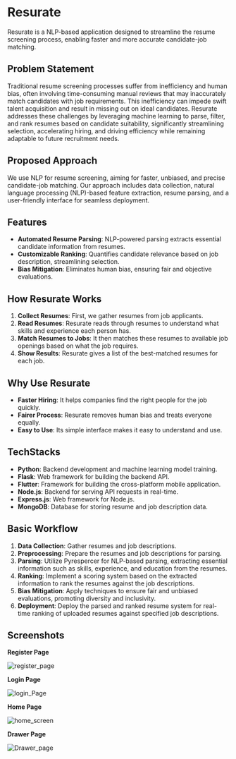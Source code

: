 # Resurate

Resurate is a NLP-based application designed to streamline the resume screening process, enabling faster and more accurate candidate-job matching.

## Problem Statement

Traditional resume screening processes suffer from inefficiency and human bias, often involving time-consuming manual reviews that may inaccurately match candidates with job requirements. This inefficiency can impede swift talent acquisition and result in missing out on ideal candidates. Resurate addresses these challenges by leveraging machine learning to parse, filter, and rank resumes based on candidate suitability, significantly streamlining selection, accelerating hiring, and driving efficiency while remaining adaptable to future recruitment needs.

## Proposed Approach

We use NLP for resume screening, aiming for faster, unbiased, and precise candidate-job matching. Our approach includes data collection, natural language processing (NLP)-based feature extraction, resume parsing, and a user-friendly interface for seamless deployment.

## Features

- **Automated Resume Parsing**: NLP-powered parsing extracts essential candidate information from resumes.
- **Customizable Ranking**: Quantifies candidate relevance based on job description, streamlining selection.
- **Bias Mitigation**: Eliminates human bias, ensuring fair and objective evaluations.

## How Resurate Works

1. **Collect Resumes**: First, we gather resumes from job applicants.
2. **Read Resumes**: Resurate reads through resumes to understand what skills and experience each person has.
3. **Match Resumes to Jobs**: It then matches these resumes to available job openings based on what the job requires.
4. **Show Results**:  Resurate gives a list of the best-matched resumes for each job.

## Why Use Resurate

- **Faster Hiring**: It helps companies find the right people for the job quickly.
- **Fairer Process**: Resurate removes human bias and treats everyone equally.
- **Easy to Use**: Its simple interface makes it easy to understand and use.

## TechStacks

- **Python**: Backend development and machine learning model training.
- **Flask**: Web framework for building the backend API.
- **Flutter**: Framework for building the cross-platform mobile application.
- **Node.js**: Backend for serving API requests in real-time.
- **Express.js**: Web framework for Node.js.
- **MongoDB**: Database for storing resume and job description data.

## Basic Workflow

1. **Data Collection**: Gather resumes and job descriptions.
2. **Preprocessing**: Prepare the resumes and job descriptions for parsing.
3. **Parsing**: Utilize Pyrespercer for NLP-based parsing, extracting essential information such as skills, experience, and education from the resumes.
4. **Ranking**: Implement a scoring system based on the extracted information to rank the resumes against the job descriptions.
5. **Bias Mitigation**: Apply techniques to ensure fair and unbiased evaluations, promoting diversity and inclusivity.
6. **Deployment**: Deploy the parsed and ranked resume system for real-time ranking of uploaded resumes against specified job descriptions.

## Screenshots

**Register Page**

![register_page](https://github.com/ArNAB-0053/Resurate/assets/86611531/b9b8a89f-bc2d-4e7f-9541-444b1db28163)

**Login Page**

![login_Page](https://github.com/ArNAB-0053/Resurate/assets/86611531/d7356a98-266f-4baf-92c3-cb565a464744)

**Home Page**

![home_screen](https://github.com/ArNAB-0053/Resurate/assets/86611531/d1bef124-12d2-4407-baaf-e89361216c6b)

**Drawer Page**

![Drawer_page](https://github.com/ArNAB-0053/Resurate/assets/86611531/711638a2-1516-4203-8da0-96ac94274b19)

